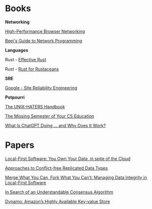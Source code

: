 # Books

**Networking**

[High-Performance Browser Networking](https://hpbn.co/primer-on-latency-and-bandwidth/)

[Beej's Guide to Network Programming](https://beej.us/guide/bgnet/html//index.html)

**Languages**

Rust - [Effective Rust](https://www.lurklurk.org/effective-rust/title-page.html)

Rust - [Rust for Rustaceans](https://rust-for-rustaceans.com/)

**SRE**

[Google - Site Reliability Engineering](https://sre.google/sre-book/table-of-contents/)

**Potpourri**

[The UNIX-HATERS Handbook](https://web.mit.edu/~simsong/www/ugh.pdf)

[The Missing Semester of Your CS Education](https://missing.csail.mit.edu/)

[What Is ChatGPT Doing … and Why Does It Work?](https://writings.stephenwolfram.com/2023/02/what-is-chatgpt-doing-and-why-does-it-work/)

# Papers

[Local-First Software: You Own Your Data, in spite of the Cloud](https://www.inkandswitch.com/local-first/static/local-first.pdf)

[Approaches to Conflict-free Replicated Data Types](https://arxiv.org/pdf/2310.18220)

[Merge What You Can, Fork What You Can’t: Managing Data Integrity in Local-First Software](https://nicholasschiefer.com/papers/2022-papoc22-merge.pdf)

[In Search of an Understandable Consensus Algorithm](https://raft.github.io/raft.pdf)

[Dynamo: Amazon’s Highly Available Key-value Store](https://www.allthingsdistributed.com/files/amazon-dynamo-sosp2007.pdf)
